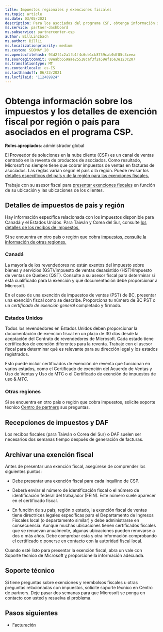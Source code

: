 ```yaml
---
title: Impuestos regionales y exenciones fiscales
ms.topic: article
ms.date: 03/05/2021
description: Para los asociados del programa CSP, obtenga información sobre las responsabilidades fiscales por región, cómo enviar exenciones fiscales para las ventas de CSP y cómo obtener soporte técnico para preguntas fiscales.
ms.service: partner-dashboard
ms.subservice: partnercenter-csp
author: BillLinzbach
ms.author: BillLi
ms.localizationpriority: medium
ms.custom: SEOMAY.20
ms.openlocfilehash: 93d2f4c2a1fb1f4c6de1cb8759cab0df85c3ceea
ms.sourcegitcommit: 09eabb559aae25518caf3f2a59ef16a3e123c207
ms.translationtype: MT
ms.contentlocale: es-ES
ms.lasthandoff: 06/23/2021
ms.locfileid: "112489924"
---
```

# <a name="read-about-taxes-and-tax-exemption-details-by-region-or-country-for-partners-in-the-csp-program"></a>Obtenga información sobre los impuestos y los detalles de exención fiscal por región o país para asociados en el programa CSP.

**Roles apropiados**: administrador global

El Proveedor de soluciones en la nube cliente (CSP) es un canal de ventas centrado en la reventa de productos de asociados. Como resultado, Microsoft no siempre tiene que cobrar impuestos de ventas en facturas de asociados. Las reglas varían según el país o la región. Puede revisar los [detalles específicos del país y de la región para las exenciones fiscales.](#country-and-region-tax-details)

Trabaje con su asesor fiscal para [presentar exenciones fiscales](#file-a-tax-exemption) en función de su ubicación y las ubicaciones de los clientes.

## <a name="country-and-region-tax-details"></a>Detalles de impuestos de país y región

Hay información específica relacionada con los impuestos disponible para Canadá y el Estados Unidos. Para Taiwán y Corea del Sur, consulte [los detalles de los recibos de impuestos.](#tax-receipts-and-daf)

Si se encuentra en otro país o región que cobra [impuestos, consulte la información de otras regiones.](#other-regions)


### <a name="canada"></a>Canadá

La mayoría de los revendedores no están exentos del impuesto sobre bienes y servicios (GST)/impuesto de ventas desasistido (HST)/Impuesto de ventas de Quebec (QST). Consulte a su asesor fiscal para determinar si está cualificado para la exención y qué documentación debe proporcionar a Microsoft.

En el caso de una exención de impuestos de ventas (PST) de BC, presentar una exención fiscal como se describe. Proporciona tu número de BC PST o un *certificado de exención general* completado y firmado.

### <a name="united-states"></a>Estados Unidos

Todos los revendedores en Estados Unidos deben proporcionar la documentación de exención fiscal en un plazo de 30 días desde la aceptación del Contrato de revendedores de Microsoft. Cada estado tiene certificados de exención diferentes para la reventa. Trabaje con el asesor fiscal para determinar qué es relevante para su dirección legal y los estados registrados.

Esto puede incluir certificados de exención de reventa que  funcionan  en varios estados, como el Certificado de exención del Acuerdo de Ventas y Uso de Ventas y Uso de MTC o el Certificado de exención de impuestos de uso & *MTC.*

### <a name="other-regions"></a>Otras regiones

Si se encuentra en otro país o región que cobra impuestos, solicite soporte técnico [Centro de partners](#support) sus preguntas.

## <a name="tax-receipts-and-daf"></a>Recepciones de impuestos y DAF

Los recibos fiscales (para Taiwán o Corea del Sur) o DAF suelen ser necesarios dos semanas tiempo después de generación de facturas.

## <a name="file-a-tax-exemption"></a>Archivar una exención fiscal

Antes de presentar una exención fiscal, asegúrese de comprender los siguientes puntos:

- Debe presentar una exención fiscal para cada inquilino de CSP.

- Deberá enviar el número de identificación fiscal o el número de identificación federal del trabajador (FEIN). Este número suele aparecer en el certificado fiscal.

- En función de su país, región o estado, la exención fiscal de ventas tiene directrices legales específicas para el Departamento de Ingresos Fiscales local (o departamento similar) y debe administrarse en consecuencia. Aunque muchas ubicaciones tienen certificados fiscales que se renuevan anualmente, algunas ubicaciones pueden renovarse a dos o más años. Debe comprobar esta y otra información comprobando el certificado o ponerse en contacto con la autoridad fiscal local.

Cuando esté listo para presentar la exención fiscal, abra un vale con Soporte técnico de Microsoft [y](https://partner.microsoft.com/dashboard/support/csp/servicerequests/create?stage=2&topicid=92930319-ced6-c18b-d7a6-d62b22d60aa5) proporcione la información adecuada.

## <a name="support"></a>Soporte técnico

Si tiene preguntas sobre exenciones y reembolsos fiscales u otras preguntas relacionadas con impuestos, solicite soporte técnico en Centro de partners. Deje pasar dos semanas para que Microsoft se ponga en contacto con usted y resuelva el problema.

## <a name="next-steps"></a>Pasos siguientes

- [Facturación](billing.md)
